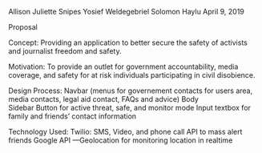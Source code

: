 Allison Juliette Snipes
Yosief Weldegebriel
Solomon Haylu
April 9, 2019

Proposal

Concept: Providing an application to better secure the safety of activists and journalist freedom and safety.

Motivation: To provide an outlet for government accountability, media coverage, and safety for at risk individuals participating in civil disobience.

Design Process: 
Navbar (menus for governement contacts for users area, media contacts, legal aid contact, FAQs and advice)
Body  
Sidebar 
Button for active threat, safe, and monitor mode
Input textbox for family and friends’ contact information

Technology Used:
Twilio: SMS, Video, and phone call API to mass alert friends
Google API —Geolocation for monitoring location in realtime 